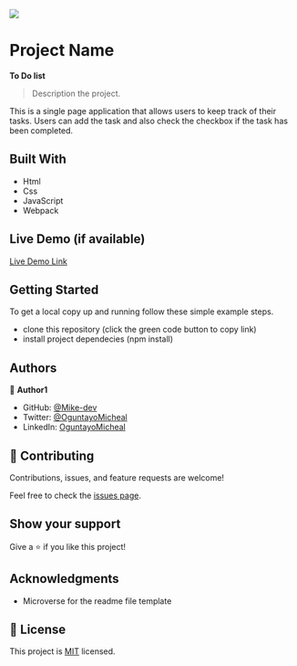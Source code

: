 ![](https://img.shields.io/badge/Microverse-blueviolet)

# Project Name
**To Do list**

> Description the project.

This is a single page application that allows users to keep track of their tasks. Users can add the task and also check the checkbox if the task has been completed.


## Built With

- Html
- Css
- JavaScript 
- Webpack

## Live Demo (if available)

[Live Demo Link](https://mike-devloper.github.io/To-Do-list/dist/)


## Getting Started


To get a local copy up and running follow these simple example steps.

- clone this repository (click the green code button to copy link)
- install project dependecies (npm install)

## Authors

👤 **Author1**

- GitHub: [@Mike-dev](https://github.com/githubhandle)
- Twitter: [@OguntayoMicheal](https://twitter.com/twitterhandle)
- LinkedIn: [OguntayoMicheal](https://linkedin.com/in/linkedinhandle)


## 🤝 Contributing

Contributions, issues, and feature requests are welcome!

Feel free to check the [issues page](../../issues/).

## Show your support

Give a ⭐️ if you like this project!

## Acknowledgments

- Microverse for the readme file template

## 📝 License

This project is [MIT](./MIT.md) licensed.
